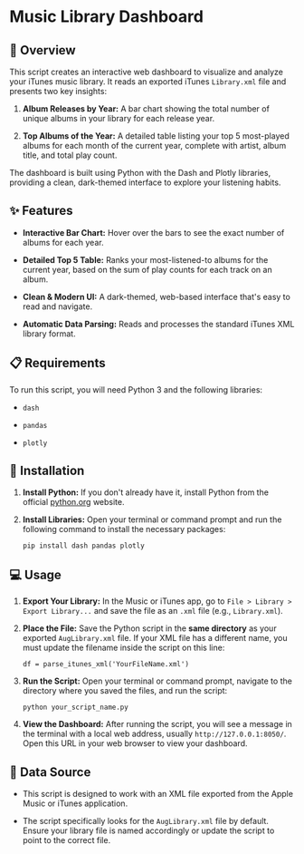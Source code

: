 # Music Library Dashboard

## 🎵 Overview

This script creates an interactive web dashboard to visualize and analyze your iTunes music library. It reads an exported iTunes `Library.xml` file and presents two key insights:

1. **Album Releases by Year:** A bar chart showing the total number of unique albums in your library for each release year.

2. **Top Albums of the Year:** A detailed table listing your top 5 most-played albums for each month of the current year, complete with artist, album title, and total play count.

The dashboard is built using Python with the Dash and Plotly libraries, providing a clean, dark-themed interface to explore your listening habits.

## ✨ Features

* **Interactive Bar Chart:** Hover over the bars to see the exact number of albums for each year.

* **Detailed Top 5 Table:** Ranks your most-listened-to albums for the current year, based on the sum of play counts for each track on an album.

* **Clean & Modern UI:** A dark-themed, web-based interface that's easy to read and navigate.

* **Automatic Data Parsing:** Reads and processes the standard iTunes XML library format.

## 📋 Requirements

To run this script, you will need Python 3 and the following libraries:

* `dash`

* `pandas`

* `plotly`

## 🚀 Installation

1. **Install Python:** If you don't already have it, install Python from the official [python.org](https://www.python.org/downloads/) website.

2. **Install Libraries:** Open your terminal or command prompt and run the following command to install the necessary packages:

   ```
   pip install dash pandas plotly
   
   ```

## 💻 Usage

1. **Export Your Library:** In the Music or iTunes app, go to `File > Library > Export Library...` and save the file as an `.xml` file (e.g., `Library.xml`).

2. **Place the File:** Save the Python script in the **same directory** as your exported `AugLibrary.xml` file. If your XML file has a different name, you must update the filename inside the script on this line:

   ```
   df = parse_itunes_xml('YourFileName.xml') 
   
   ```

3. **Run the Script:** Open your terminal or command prompt, navigate to the directory where you saved the files, and run the script:

   ```
   python your_script_name.py
   
   ```

4. **View the Dashboard:** After running the script, you will see a message in the terminal with a local web address, usually `http://127.0.0.1:8050/`. Open this URL in your web browser to view your dashboard.

## 📂 Data Source

* This script is designed to work with an XML file exported from the Apple Music or iTunes application.

* The script specifically looks for the `AugLibrary.xml` file by default. Ensure your library file is named accordingly or update the script to point to the correct file.
